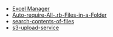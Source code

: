 - [Excel Manager](/pages/ruby/excel-manager-ypo)
- [Auto-require-All-.rb-Files-in-a-Folder](/pages/ruby/Auto-require-All-rb-Files-in-a-Folder-ggs)
- [search-contents-of-files](/pages/ruby/search-contents-of-files-hpf)
- [s3-upload-service](/pages/ruby/s3-upload-service-nhh.md)
